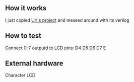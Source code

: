 <!---

This file is used to generate your project datasheet. Please fill in the information below and delete any unused
sections.

You can also include images in this folder and reference them in the markdown. Each image must be less than
512 kb in size, and the combined size of all images must be less than 1 MB.
-->

## How it works

I just copied [Uri's project](https://wokwi.com/projects/347069718502310484) and messed around with its verilog

## How to test

Connect 0-7 outputd to LCD pins: D4 D5 D6 D7 E 

## External hardware

Character LCD
